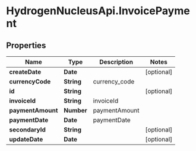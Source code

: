 # HydrogenNucleusApi.InvoicePayment

## Properties
Name | Type | Description | Notes
------------ | ------------- | ------------- | -------------
**createDate** | **Date** |  | [optional] 
**currencyCode** | **String** | currency_code | 
**id** | **String** |  | [optional] 
**invoiceId** | **String** | invoiceId | 
**paymentAmount** | **Number** | paymentAmount | 
**paymentDate** | **Date** | paymentDate | 
**secondaryId** | **String** |  | [optional] 
**updateDate** | **Date** |  | [optional] 


